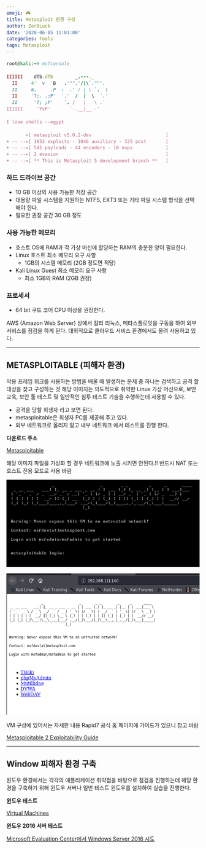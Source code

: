 ```yaml
---
emoji: 🎮
title: Metasploit 환경 구성
author: Zer0Luck
date: '2020-06-05 11:01:00'
categories: Tools
tags: Metasploit 
---
```


```ruby
root@kali:~# msfconsole
                                                  
IIIIII    dTb.dTb        _.---._
  II     4'  v  'B   .'"".'/|\`.""'.
  II     6.     .P  :  .' / | \ `.  :
  II     'T;. .;P'  '.'  /  |  \  `.'
  II      'T; ;P'    `. /   |   \ .'
IIIIII     'YvP'       `-.__|__.-'

I love shells --egypt

       =[ metasploit v5.0.2-dev                           ]
+ -- --=[ 1852 exploits - 1046 auxiliary - 325 post       ]
+ -- --=[ 541 payloads - 44 encoders - 10 nops            ]
+ -- --=[ 2 evasion                                       ]
+ -- --=[ ** This is Metasploit 5 development branch **   ]
```

### 하드 드라이브 공간

- 10 GB 이상의 사용 가능한 저장 공간
- 대용량 파일 시스템을 지원하는 NTFS, EXT3 또는 기타 파일 시스템 형식을 선택 해야 한다.
- 필요한 권장 공간 30 GB 정도

### 사용 가능한 메모리

- 호스트 OS에 RAM과 각 가상 머신에 할당하는 RAM의 충분한 양이 필요한다.
- Linux 호스트 최소 메모리 요구 사항
    - 1GB의 시스템 메모리 (2GB 정도면 적당)
- Kali Linux Guest 최소 메모리 요구 사항
    - 최소 1GB의 RAM (2GB 권장)

### 프로세서

- 64 bit 쿠드 코어 CPU 이상을 권장한다.

AWS (Amazon Web Server) 상에서 칼리 리눅스, 메타스폴로잇을 구동을 하여 외부 서비스를 점검을 하게 된다. 대외적으로 클라우드 서비스 환경에서도 올려 사용하고 있다.


---

## METASPLOITABLE (피해자 환경)

악용 프레임 위크를 사용하는 방법을 배울 때 발생하는 문제 중 하나는 검색하고 공격 할 대상을 찾고 구성하는 것 해당 이미지는 의도적으로 취약한 Linux 가상 머신으로, 보안 교육, 보안 툴 테스트 및 일반적인 침투 테스트 기술을 수행하는데 사용할 수 있다.

- 공격을 당할 희생자 라고 보면 된다.
- metasploitable은 희생자 PC를 제공해 주고 있다.
- 외부 네트워크로 올리지 말고 내부 네트워크 에서 테스트를 진행 한다.

**다운로드 주소**

[Metasploitable](http://sourceforge.net/projects/metasploitable/files/Metasploitable2/)

해당 이미지 파일을 가상화 할 경우 네트워크에 노출 시키면 안된다.!! 반드시 NAT 또는 호스트 전용 모드로 사용 바람

![./metasploitable_banner.png](./metasploitable_banner.png)

![./metasploitable_web.png](./metasploitable_web.png)

VM 구성에 있어서는 자세한 내용 Rapid7 공식 홈 페이지에 가이드가 있으니 참고 바람

[Metasploitable 2 Exploitability Guide](https://community.rapid7.com/docs/DOC-1875)

---

## Window  피해자 환경 구축

윈도우 환경에서는 각각의 애플리케이션 취약점을 바탕으로 점검을 진행하는데 해당 환경을 구축하기 위해 윈도우 서버나 일반 테스트 윈도우를 설치하여 실습을 진행한다.

**윈도우 테스트**

[Virtual Machines](https://developer.microsoft.com/en-us/microsoft-edge/tools/vms/)

**윈도우 2016 서버 테스트**

[Microsoft Evaluation Center에서 Windows Server 2016 시도](https://www.microsoft.com/ko-kr/evalcenter/evaluate-windows-server-2016/)

```toc
```